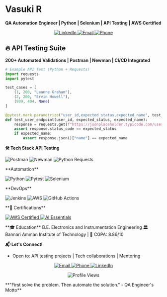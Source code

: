 # Vasuki R  
**QA Automation Engineer | Python | Selenium | API Testing | AWS Certified**  

<p align="center">
  <a href="https://www.linkedin.com/in/yourprofile">
    <img src="https://img.shields.io/badge/LinkedIn-Connect-blue?style=for-the-badge&logo=linkedin" alt="LinkedIn">
  </a>
  <a href="mailto:vasukiraj01@gmail.com">
    <img src="https://img.shields.io/badge/Email-vasukiraj01@gmail.com-red?style=for-the-badge&logo=gmail" alt="Email">
  </a>
  <a href="tel:+918903675422">
    <img src="https://img.shields.io/badge/Phone-%2B918903675422-green?style=for-the-badge&logo=telegram" alt="Phone">
  </a>
</p>

## 🔥 API Testing Suite  
**200+ Automated Validations | Postman | Newman | CI/CD Integrated**  

```python
# Example API Test (Python + Requests)
import requests
import pytest

test_cases = [
    (1, 200, "Leanne Graham"),
    (2, 200, "Ervin Howell"),
    (999, 404, None)
]

@pytest.mark.parametrize("user_id,expected_status,expected_name", test_cases)
def test_user_endpoint(user_id, expected_status, expected_name):
    response = requests.get(f"https://jsonplaceholder.typicode.com/users/{user_id}")
    assert response.status_code == expected_status
    if expected_name:
        assert response.json()["name"] == expected_name
```
**🛠️ Tech Stack**
**API Testing**
<p> <img src="https://img.shields.io/badge/Postman-FF6C37?logo=postman&logoColor=white" alt="Postman"> <img src="https://img.shields.io/badge/Newman-7E57C2?logo=postman&logoColor=white" alt="Newman"> <img src="https://img.shields.io/badge/Python_Requests-3776AB?logo=python&logoColor=white" alt="Python Requests"> </p>
**Automation**
<p> <img src="https://img.shields.io/badge/Python-3776AB?logo=python&logoColor=white" alt="Python"> <img src="https://img.shields.io/badge/Pytest-0A9EDC?logo=pytest&logoColor=white" alt="Pytest"> <img src="https://img.shields.io/badge/Selenium-43B02A?logo=selenium&logoColor=white" alt="Selenium"> </p>
**DevOps**
<p> <img src="https://img.shields.io/badge/Jenkins-D24939?logo=jenkins&logoColor=white" alt="Jenkins"> <img src="https://img.shields.io/badge/AWS-232F3E?logo=amazonaws&logoColor=white" alt="AWS"> <img src="https://img.shields.io/badge/GitHub_Actions-2088FF?logo=githubactions&logoColor=white" alt="GitHub Actions"> </p>
**📜 Certifications**
<p> <a href="https://www.credly.com"> <img src="https://img.shields.io/badge/AWS_Certified_Developer-FF9900?logo=amazonaws&logoColor=white" alt="AWS Certified"> </a> <a href="https://mphasis.com"> <img src="https://img.shields.io/badge/Mphasis_AI_Essentials-005571?logo=ai&logoColor=white" alt="AI Essentials"> </a> </p>
**🎓 Education**
B.E. Electronics and Instrumentation Engineering
🏛️ Bannari Amman Institute of Technology | 🎯 CGPA: 8.86/10

**📬 Let's Connect!**
+ Open to: API testing projects | Tech collaborations | Mentoring
<p align="center"> <a href="mailto:vasukiraj01@gmail.com"> <img src="https://img.shields.io/badge/Email_Me-vasukiraj01@gmail.com-D14836?style=flat&logo=gmail" alt="Email"> </a> <a href="tel:+918903675422"> <img src="https://img.shields.io/badge/Call_Me-%2B918903675422-25D366?style=flat&logo=whatsapp" alt="Phone"> </a> <a href="www.linkedin.com/in/vasuki-rajendran-b64b6616b"> <img src="https://img.shields.io/badge/Connect_on_LinkedIn-0A66C2?style=flat&logo=linkedin" alt="LinkedIn"> </a> </p><p align="center"> <img src="https://komarev.com/ghpvc/?username=yourgithubusername&label=Profile%20Views&color=blueviolet&style=flat" alt="Profile Views"> </p>
**"First solve the problem. Then automate the solution." - QA Engineer's Motto**
